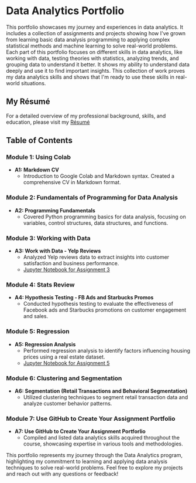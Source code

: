 # Data Analytics Portfolio

This portfolio showcases my journey and experiences in data analytics. It includes a collection of assignments and projects showing how I've grown from learning basic data analysis programming to applying complex statistical methods and machine learning to solve real-world problems. Each part of this portfolio focuses on different skills in data analytics, like working with data, testing theories with statistics, analyzing trends, and grouping data to understand it better. It shows my ability to understand data deeply and use it to find important insights. This collection of work proves my data analytics skills and shows that I'm ready to use these skills in real-world situations.

## My Résumé

For a detailed overview of my professional background, skills, and education, please visit my [Résumé](https://colab.research.google.com/drive/19zMqnMlUih59lwAZV-tQA1vFah0TBqtw?usp=share_link)

## Table of Contents

### Module 1: Using Colab

- **A1: Markdown CV**
  - Introduction to Google Colab and Markdown syntax. Created a comprehensive CV in Markdown format.

### Module 2: Fundamentals of Programming for Data Analysis

- **A2: Programming Fundamentals**
  - Covered Python programming basics for data analysis, focusing on variables, control structures, data structures, and functions.

### Module 3: Working with Data

- **A3: Work with Data - Yelp Reviews**
  - Analyzed Yelp reviews data to extract insights into customer satisfaction and business performance.
  - [Jupyter Notebook for Assignment 3](https://colab.research.google.com/drive/1ejfjYhmtW6HjPybBl0efya7v_AmAPlkB?usp=share_link)

### Module 4: Stats Review

- **A4: Hypothesis Testing - FB Ads and Starbucks Promos**
  - Conducted hypothesis testing to evaluate the effectiveness of Facebook ads and Starbucks promotions on customer engagement and sales.

### Module 5: Regression

- **A5: Regression Analysis**
  - Performed regression analysis to identify factors influencing housing prices using a real estate dataset.
  - [Jupyter Notebook for Assignment 5](https://colab.research.google.com/drive/1feRlD9kLHiaBOSmjdcBox26o8-h65H7c?usp=share_link)

### Module 6: Clustering and Segmentation

- **A6: Segmentation (Retail Transactions and Behavioral Segmentation)**
  - Utilized clustering techniques to segment retail transaction data and analyze customer behavior patterns.

### Module 7: Use GitHub to Create Your Assignment Portfolio

- **A7: Use GitHub to Create Your Assignment Portforlio**
  - Compiled and listed data analytics skills acquired throughout the course, showcasing expertise in various tools and methodologies.

This portfolio represents my journey through the Data Analytics program, highlighting my commitment to learning and applying data analysis techniques to solve real-world problems. Feel free to explore my projects and reach out with any questions or feedback!
